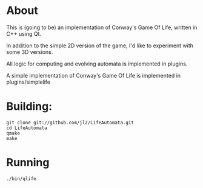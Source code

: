 # About

This is (going to be) an implementation of Conway's Game Of Life, written in C++ using Qt.

In addition to the simple 2D version of the game, I'd like to experiment with some 3D versions.

All logic for computing and evolving automata is implemented in plugins.

A simple implementation of Conway's Game Of Life is implemented in plugins/simplelife

# Building:

    git clone git://github.com/jl2/LifeAutomata.git
    cd LifeAutomata
    qmake
    make


# Running

    ./bin/qlife
